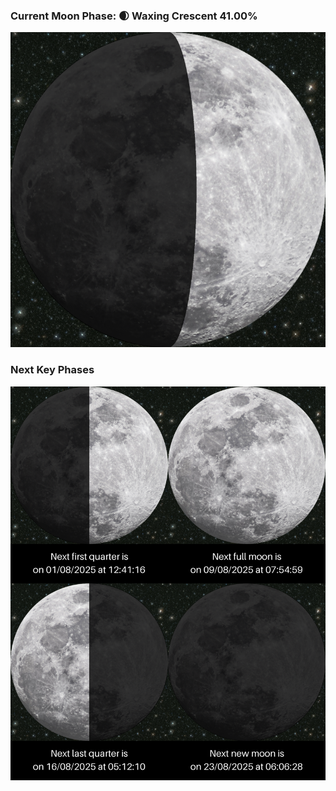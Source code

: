 ### Current Moon Phase: 🌒 Waxing Crescent 41.00%
![Moon Phase](moonphase.png)
### Next Key Phases
![Gallery](gallery.png)